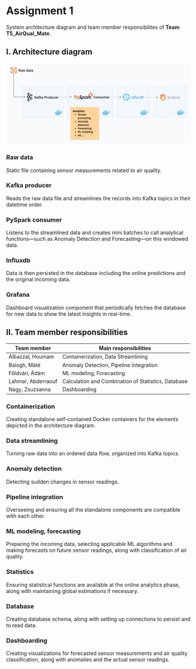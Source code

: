 # Assignment 1

System architecture diagram and team member responsibilites of **Team T5_AirQual_Mate**.

## I. Architecture diagram

![](../resources/architecture_design.png)

### Raw data

Static file containing sensor measurements related to air quality.

### Kafka producer

Reads the raw data file and streamlines the records into Kafka topics in their datetime order.

### PySpark consumer

Listens to the streamlined data and creates mini batches to call analytical functions—such as Anomaly Detection and Forecasting—on this windowed data.

### Influxdb

Data is then persisted in the database including the online predictions and the original incoming data.

### Grafana

Dashboard visualization component that periodically fetches the database for new data to show the latest insights in real-time.


## II. Team member responsibilities

| Team member        | Main responsibilities                               |
| ------------------ | --------------------------------------------------- |
| Albazzal, Houmam   | Containerization, Data Streamlining                 |
| Balogh, Máté       | Anomaly Detection, Pipeline Integration             |
| Földvári, Ádám     | ML modeling, Forecasting                            |
| Lahmar, Abderraouf | Calculation and Combination of Statistics, Database |
| Nagy, Zsuzsanna    | Dashboarding                                        |

### Containerization

Creating standalone self-contained Docker containers for the elements depicted in the architecture diagram.

### Data streamlining

Turning raw data into an ordered data flow, organized into Kafka topics.

### Anomaly detection

Detecting sudden changes in sensor readings.

### Pipeline integration

Overseeing and ensuring all the standalone components are compatible with each other.

### ML modeling, forecasting

Preparing the incoming data, selecting applicable ML algorithms and making forecasts on future sensor readings, along with classification of air quality.

### Statistics

Ensuring statistical functions are available at the online analytics phase, along with maintaining global estimations if necessary.

### Database

Creating database schema, along with setting up connections to persist and to read data.

### Dashboarding

Creating visualizations for forecasted sensor measurements and air quality classification, along with anomalies and the actual sensor readings.